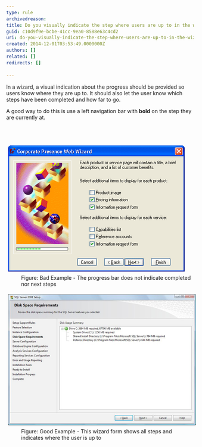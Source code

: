 ```yaml
---
type: rule
archivedreason: 
title: Do you visually indicate the step where users are up to in the wizard?
guid: c10d9f9e-bcbe-41cc-9ea0-8588e63c4cd2
uri: do-you-visually-indicate-the-step-where-users-are-up-to-in-the-wizard
created: 2014-12-01T03:53:49.0000000Z
authors: []
related: []
redirects: []

---
```



<p>In a wizard, a visual indication about the progress should be 
provided so users know where they are up to. It should also let the user
 know which steps have been completed and how far to go.</p><p>A good way to do this is use a left navigation bar with <strong>bold</strong> on the step they are currently at.</p>
<br><excerpt class='endintro'></excerpt><br>
<dl class="badImage"><dt> 
      <img alt="Microsoft FrontPage - Corporate Presence Web Wizard" src="../../assets/FrontPageWizard.gif" style="margin:5px;" /> 
   </dt><dd>Figure: Bad Example - The progress bar does not indicate completed nor next steps</dd></dl><dl class="goodImage"><dt>
      <img alt="Good Wizard example" src="../../assets/Wizard_1.jpg" style="margin:5px;" />
   </dt><dd>Figure: Good Example - This wizard form shows all steps and indicates where the user is up to</dd></dl>


